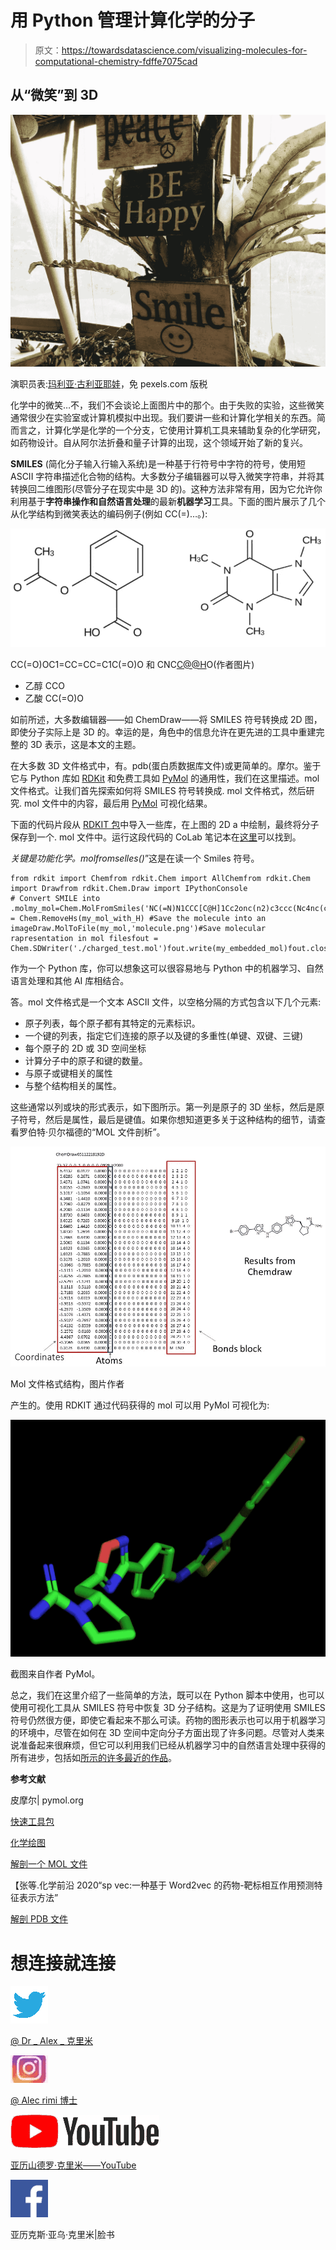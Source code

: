 # 用 Python 管理计算化学的分子

> 原文：<https://towardsdatascience.com/visualizing-molecules-for-computational-chemistry-fdffe7075cad>

## 从“微笑”到 3D

![](img/f2674df796cf3a42f1d0c9bd9c934377.png)

演职员表:[玛利亚·古利亚耶娃](https://www.pexels.com/@maria-gulyaeva-1259102/)，免 pexels.com 版税

化学中的微笑…不，我们不会谈论上面图片中的那个。由于失败的实验，这些微笑通常很少在实验室或计算机模拟中出现。我们要讲一些和计算化学相关的东西。简而言之，计算化学是化学的一个分支，它使用计算机工具来辅助复杂的化学研究，如药物设计。自从阿尔法折叠和量子计算的出现，这个领域开始了新的复兴。

[](/quantum-landscape-for-protein-discovery-62c0c86fc27e)  

**SMILES** (简化分子输入行输入系统)是一种基于行符号中字符的符号，使用短 ASCII 字符串描述化合物的结构。大多数分子编辑器可以导入微笑字符串，并将其转换回二维图形(尽管分子在现实中是 3D 的)。这种方法非常有用，因为它允许你利用基于**字符串操作和自然语言处理**的最新**机器学习**工具。下面的图片展示了几个从化学结构到微笑表达的编码例子(例如 CC(=)…。):

![](img/61e19f1b4e852414053435a01b027471.png)

CC(=O)OC1=CC=CC=C1C(=O)O 和 CNC[C@@H](C1=CC(=C(C=C1)O)O)O(作者图片)

*   乙醇 CCO
*   乙酸 CC(=O)O

如前所述，大多数编辑器——如 ChemDraw——将 SMILES 符号转换成 2D 图，即使分子实际上是 3D 的。幸运的是，角色中的信息允许在更先进的工具中重建完整的 3D 表示，这是本文的主题。

在大多数 3D 文件格式中，有。pdb(蛋白质数据库文件)或更简单的。摩尔。鉴于它与 Python 库如 [RDKit](https://www.rdkit.org/) 和免费工具如 [PyMol](https://pymol.org/2/) 的通用性，我们在这里描述。mol 文件格式。让我们首先探索如何将 SMILES 符号转换成. mol 文件格式，然后研究. mol 文件中的内容，最后用 [PyMol](https://pymol.org/2/) 可视化结果。

下面的代码片段从 [RDKIT 包](https://www.rdkit.org/)中导入一些库，在上图的 2D a 中绘制，最终将分子保存到一个. mol 文件中。运行这段代码的 CoLab 笔记本在[这里](https://colab.research.google.com/drive/1Wv5LoVmwjV2qtVBMCkbWB-1NQzc_OEBw?usp=sharing)可以找到。

*关键是功能化学。molfromselles()*”这是在读一个 Smiles 符号。

```
from rdkit import Chemfrom rdkit.Chem import AllChemfrom rdkit.Chem import Drawfrom rdkit.Chem.Draw import IPythonConsole
# Convert SMILE into .molmy_mol=Chem.MolFromSmiles('NC(=N)N1CCC[C@H]1Cc2onc(n2)c3ccc(Nc4nc(cs4)c5ccc(Br)cc5)cc3')my_mol_with_H=Chem.AddHs(my_mol)AllChem.EmbedMolecule(my_mol_with_H)AllChem.MMFFOptimizeMolecule(my_mol_with_H)my_embedded_mol = Chem.RemoveHs(my_mol_with_H) #Save the molecule into an imageDraw.MolToFile(my_mol,'molecule.png')#Save molecular rapresentation in mol filesfout = Chem.SDWriter('./charged_test.mol')fout.write(my_embedded_mol)fout.close()
```

作为一个 Python 库，你可以想象这可以很容易地与 Python 中的机器学习、自然语言处理和其他 AI 库相结合。

答。mol 文件格式是一个文本 ASCII 文件，以空格分隔的方式包含以下几个元素:

*   原子列表，每个原子都有其特定的元素标识。
*   一个键的列表，指定它们连接的原子以及键的多重性(单键、双键、三键)
*   每个原子的 2D 或 3D 空间坐标
*   计算分子中的原子和键的数量。
*   与原子或键相关的属性
*   与整个结构相关的属性。

这些通常以列或块的形式表示，如下图所示。第一列是原子的 3D 坐标，然后是原子符号，然后是属性，最后是键值。如果你想知道更多关于这种结构的细节，请查看罗伯特·贝尔福德的“MOL 文件剖析”。

![](img/0bc18a9fe34a506bedbd11547b23e37a.png)

Mol 文件格式结构，图片作者

产生的。使用 RDKIT 通过代码获得的 mol 可以用 PyMol 可视化为:

![](img/5425ac0c8147467d606d81a3a0fb60d3.png)

截图来自作者 PyMol。

总之，我们在这里介绍了一些简单的方法，既可以在 Python 脚本中使用，也可以使用可视化工具从 SMILES 符号中恢复 3D 分子结构。这是为了证明使用 SMILES 符号仍然很方便，即使它看起来不那么可读。药物的图形表示也可以用于机器学习的环境中，尽管在如何在 3D 空间中定向分子方面出现了许多问题。尽管对人类来说准备起来很麻烦，但它可以利用我们已经从机器学习中的自然语言处理中获得的所有进步，包括如[所示的许多最近的作品](https://www.frontiersin.org/articles/10.3389/fchem.2019.00895/full)。

**参考文献**

皮摩尔| pymol.org

[快速工具包](https://www.rdkit.org/docs/Overview.html)

[化学绘图](https://perkinelmerinformatics.com/products/research/chemdraw/)

[解剖一个 MOL 文件](https://chem.libretexts.org/Courses/University_of_Arkansas_Little_Rock/ChemInformatics_(2017):_Chem_4399_5399/2.2:_Chemical_Representations_on_Computer:_Part_II/2.2.2:_Anatomy_of_a_MOL_file)

【张等.化学前沿 2020“sp vec:一种基于 Word2vec 的药物-靶标相互作用预测特征表示方法”

[解剖 PDB 文件](https://www.cgl.ucsf.edu/chimera/docs/UsersGuide/tutorials/pdbintro.html)

# 想连接就连接

![](img/0bf7aae9aa9a13147bdf9119c6f33370.png)

[@ Dr _ Alex _ 克里米](https://twitter.com/Dr_Alex_Crimi)

![](img/37f743ab64124e944b4ccfb48ba6bbc0.png)

[@ Alec rimi 博士](https://www.instagram.com/dr.alecrimi/)

![](img/1eb200215e8bc9a7b20c3041493e99c4.png)

[亚历山德罗·克里米——YouTube](https://www.youtube.com/alecrimi)

![](img/8b777f17c33927c8bf43ac341b137560.png)

亚历克斯·亚乌·克里米|脸书